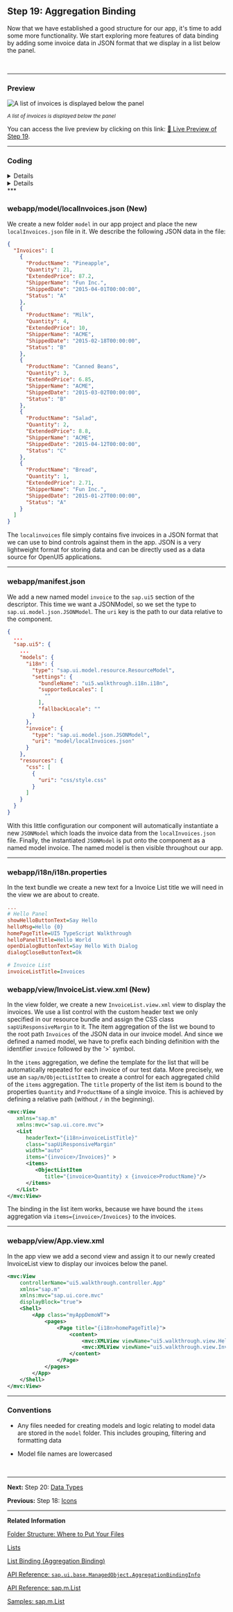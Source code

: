 ## Step 19: Aggregation Binding

Now that we have established a good structure for our app, it's time to add some more functionality. We start exploring more features of data binding by adding some invoice data in JSON format that we display in a list below the panel.

&nbsp;

***

### Preview
  
![](assets/loiob05bdb47393b4abda3e1b54498959c38_LowRes.png "A list of invoices is displayed below the panel")

<sup>*A list of invoices is displayed below the panel*</sup>

You can access the live preview by clicking on this link: [🔗 Live Preview of Step 19](https://sap-samples.github.io/ui5-typescript-walkthrough/build/19/index-cdn.html).

***

### Coding

<details class="ts-only">

You can download the solution for this step here: [📥 Download step 19](https://sap-samples.github.io/ui5-typescript-walkthrough/ui5-typescript-walkthrough-step-19.zip).

</details>

<details class="js-only">

You can download the solution for this step here: [📥 Download step 19](https://sap-samples.github.io/ui5-typescript-walkthrough/ui5-typescript-walkthrough-step-19-js.zip).

</details>
***

### webapp/model/localInvoices.json \(New\)

We create a new folder `model` in our app project and place the new `localInvoices.json` file in it. We describe the following JSON data in the file:

```json
{
  "Invoices": [
    {
      "ProductName": "Pineapple",
      "Quantity": 21,
      "ExtendedPrice": 87.2,
      "ShipperName": "Fun Inc.",
      "ShippedDate": "2015-04-01T00:00:00",
      "Status": "A"
    },
    {
      "ProductName": "Milk",
      "Quantity": 4,
      "ExtendedPrice": 10,
      "ShipperName": "ACME",
      "ShippedDate": "2015-02-18T00:00:00",
      "Status": "B"
    },
    {
      "ProductName": "Canned Beans",
      "Quantity": 3,
      "ExtendedPrice": 6.85,
      "ShipperName": "ACME",
      "ShippedDate": "2015-03-02T00:00:00",
      "Status": "B"
    },
    {
      "ProductName": "Salad",
      "Quantity": 2,
      "ExtendedPrice": 8.8,
      "ShipperName": "ACME",
      "ShippedDate": "2015-04-12T00:00:00",
      "Status": "C"
    },
    {
      "ProductName": "Bread",
      "Quantity": 1,
      "ExtendedPrice": 2.71,
      "ShipperName": "Fun Inc.",
      "ShippedDate": "2015-01-27T00:00:00",
      "Status": "A"
    }
  ]
}
```

The `localinvoices` file simply contains five invoices in a JSON format that we can use to bind controls against them in the app. JSON is a very lightweight format for storing data and can be directly used as a data source for OpenUI5 applications.

***

### webapp/manifest.json

We add a new named model `invoice` to the `sap.ui5` section of the descriptor. This time we want a JSONModel, so we set the type to `sap.ui.model.json.JSONModel`. The `uri` key is the path to our data relative to the component.


```json
{
  ...
  "sap.ui5": {
    ...
    "models": {
      "i18n": {
        "type": "sap.ui.model.resource.ResourceModel",
        "settings": {
          "bundleName": "ui5.walkthrough.i18n.i18n",
          "supportedLocales": [
            ""
          ],
          "fallbackLocale": ""
        }
      },
      "invoice": {
        "type": "sap.ui.model.json.JSONModel",
        "uri": "model/localInvoices.json"
      }
    },
    "resources": {
      "css": [
        {
          "uri": "css/style.css"
        }
      ]
    }
  }
}  
```

With this little configuration our component will automatically instantiate a new `JSONModel` which loads the invoice data from the `localInvoices.json` file. Finally, the instantiated `JSONModel` is put onto the component as a named model invoice. The named model is then visible throughout our app.

***

### webapp/i18n/i18n.properties

In the text bundle we create a new text for a Invoice List title we will need in the view we are about to create.

```ini
...
# Hello Panel
showHelloButtonText=Say Hello
helloMsg=Hello {0}
homePageTitle=UI5 TypeScript Walkthrough
helloPanelTitle=Hello World
openDialogButtonText=Say Hello With Dialog
dialogCloseButtonText=Ok

# Invoice List
invoiceListTitle=Invoices
```

### webapp/view/InvoiceList.view.xml \(New\)

In the view folder, we create a new `InvoiceList.view.xml` view to display the invoices. We use a list control with the custom header text we only specified in our resource bundle and assign the CSS class `sapUiResponsiveMargin` to it. The item aggregation of the list we bound to the root path `Invoices` of the JSON data in our invoice model. And since we defined a named model, we have to prefix each binding definition with the identifier `invoice` followed by the '>' symbol.

In the `items` aggregation, we define the template for the list that will be automatically repeated for each invoice of our test data. More precisely, we use an `sap/m/ObjectListItem` to create a control for each aggregated child of the `items` aggregation. The `title` property of the list item is bound to the properties `Quantity` and `ProductName` of a single invoice. This is achieved by defining a relative path \(without `/` in the beginning\).

```xml
<mvc:View
   xmlns="sap.m"
   xmlns:mvc="sap.ui.core.mvc">
   <List
      headerText="{i18n>invoiceListTitle}"
      class="sapUiResponsiveMargin"
      width="auto"
      items="{invoice>/Invoices}" >
      <items>
         <ObjectListItem
            title="{invoice>Quantity} x {invoice>ProductName}"/>
      </items>
   </List>
</mvc:View>
```

The binding in the list item works, because we have bound the `items` aggregation via `items={invoice>/Invoices}` to the invoices.

***

### webapp/view/App.view.xml

In the app view we add a second view and assign it to our newly created InvoiceList view to display our invoices below the panel.

```xml
<mvc:View
	controllerName="ui5.walkthrough.controller.App"
	xmlns="sap.m"
	xmlns:mvc="sap.ui.core.mvc"
	displayBlock="true">
	<Shell>
		<App class="myAppDemoWT">
			<pages>
				<Page title="{i18n>homePageTitle}">
					<content>
						<mvc:XMLView viewName="ui5.walkthrough.view.HelloPanel"/>
						<mvc:XMLView viewName="ui5.walkthrough.view.InvoiceList"/>
					</content>
				</Page>
			</pages>
		</App>
	</Shell>
</mvc:View>
```

***

### Conventions

-   Any files needed for creating models and logic relating to model data are stored in the `model` folder. This includes grouping, filtering and formatting data

-   Model file names are lowercased

&nbsp;

***

**Next:** Step 20: [Data Types](../20/README.md "The list of invoices is already looking nice, but what is an invoice without a price assigned? Typically prices are stored in a technical format and with a '.' delimiter in the data model. For example, our invoice for pineapples has the calculated price 87.2 without a currency. We are going to use the OpenUI5 data types to format the price properly, with a locale-dependent decimal separator and two digits after the separator.")

**Previous:** Step 18: [Icons](../18/README.md "Our dialog is still pretty much empty. Since OpenUI5 is shipped with a large icon font that contains more than 500 icons, we will add an icon to greet our users when the dialog is opened.")

***

**Related Information**

[Folder Structure: Where to Put Your Files](https://sdk.openui5.org/topic/003f755d46d34dd1bbce9ffe08c8d46a.html "The details described here represent a best practice for structuring an application that features one component, one OData service and less than 20 views. If you're building an app that has more components, OData services and views, you may have to introduce more folder levels than described here.")

[Lists](https://sdk.openui5.org/#/topic/1da158152f644ba1ad408a3e982fd3df.html "Lists have properties and events and they contain list items that inherit from sap.m.ListItemBase, which provides navigation, selection and event features. The list item type determines the way the list item interacts by providing additional features.")

[List Binding (Aggregation Binding)](https://sdk.openui5.org/#/topic/91f057786f4d1014b6dd926db0e91070.html "List binding (or aggregation binding) is used to automatically create child controls according to model data.")

[API Reference: `sap.ui.base.ManagedObject.AggregationBindingInfo`](https://sdk.openui5.org/api/sap.ui.base.ManagedObject.AggregationBindingInfo)

[API Reference: sap.m.List](https://sdk.openui5.org/#/api/sap.m.List)

[Samples: sap.m.List](https://sdk.openui5.org/#/entity/sap.m.List)


